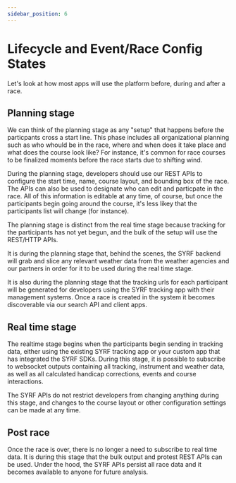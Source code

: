 ```yaml
---
sidebar_position: 6
---
```


# Lifecycle and Event/Race Config States

<script async defer data-website-id="d9c6bc6c-4456-4d65-ac9a-cd8a579d76e4" src="https://analytics.syrf.io/umami.js"></script>

Let's look at how most apps will use the platform before, during and after a race.

## Planning stage

We can think of the planning stage as any "setup" that happens before the particpants cross a start line. 
This phase includes all organizational planning such as who whould be in the race, where and when does it take place and what does the course look like?
For instance, it's common for race courses to be finalized moments before the race starts due to shifting wind.

During the planning stage, developers should use our REST APIs to configure the start time, name, course layout, and bounding box of the race.
The APIs can also be used to designate who can edit and particpate in the race. All of this information is editable at any time, of course, but once the participants begin
going around the course, it's less likey that the participants list will change (for instance).

The planning stage is distinct from the real time stage because tracking for the participants has not yet begun, and the bulk of the setup will use the REST/HTTP APIs.

It is during the planning stage that, behind the scenes, the SYRF backend will grab and slice any relevant weather data from the weather agencies and our partners in order for it
to be used during the real time stage.

It is also during the planning stage that the tracking urls for each participant will be generated for developers using the SYRF tracking app with their management systems.
Once a race is created in the system it becomes discoverable via our search API and client apps.

## Real time stage

The realtime stage begins when the participants begin sending in tracking data, either using the existing SYRF tracking app or your custom app that has integrated the SYRF SDKs.
During this stage, it is possible to subscribe to websocket outputs containing all tracking, instrument and weather data, as well as all calculated handicap corrections,
events and course interactions.

The SYRF APIs do not restrict developers from changing anything during this stage, and changes to the course layout or other configuration settings can be made at any time.

## Post race

Once the race is over, there is no longer a need to subscribe to real time data. It is during this stage that the bulk output and protest REST APIs can be used. 
Under the hood, the SYRF APIs persist all race data and it becomes available to anyone for future analysis. 